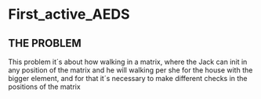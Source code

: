 <h1>First_active_AEDS</h1>

<h2>THE PROBLEM</h2>

This problem it´s about how walking in a matrix, where the Jack can init in
any position of the matrix and he will walking per she for the house with 
the bigger element, and for that it´s necessary to make different checks in the
positions of the matrix
